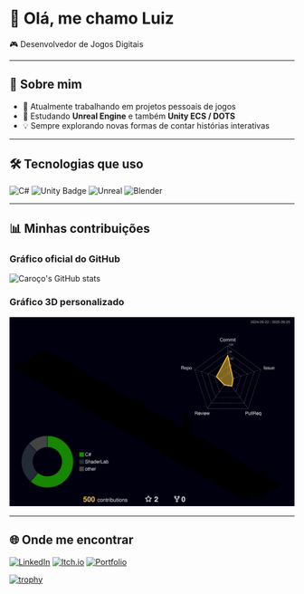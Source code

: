 # 👋 Olá, me chamo Luiz

🎮 Desenvolvedor de Jogos Digitais

---

## 🚀 Sobre mim
- 🔭 Atualmente trabalhando em projetos pessoais de jogos  
- 🌱 Estudando **Unreal Engine** e também **Unity ECS / DOTS**  
- 💡 Sempre explorando novas formas de contar histórias interativas  

---

## 🛠️ Tecnologias que uso
![C#](https://img.shields.io/badge/-C%23-239120?logo=csharp&logoColor=white&style=for-the-badge)
<picture>
  <source srcset="https://img.shields.io/badge/-Unity-000000?logo=unity&logoColor=white&style=for-the-badge" media="(prefers-color-scheme: dark)">
  <source srcset="https://img.shields.io/badge/-Unity-FFFFFF?logo=unity&logoColor=000000&style=for-the-badge" media="(prefers-color-scheme: light)">
  <img src="https://img.shields.io/badge/-Unity-000000?logo=unity&logoColor=white&style=for-the-badge" alt="Unity Badge">
</picture>![Unreal](https://img.shields.io/badge/-Unreal-313131?logo=unrealengine&logoColor=white&style=for-the-badge)
![Blender](https://img.shields.io/badge/-Blender-F5792A?logo=blender&logoColor=white&style=for-the-badge)

<!--![GitHub](https://img.shields.io/badge/-GitHub-181717?logo=github&logoColor=white&style=for-the-badge)-->

---

## 📊 Minhas contribuições
### Gráfico oficial do GitHub
![Caroço's GitHub stats](https://github-readme-stats.vercel.app/api?username=UzCaroco&show_icons=true&theme=tokyonight)

### Gráfico 3D personalizado
![3D GitHub Profile](https://raw.githubusercontent.com/UzCaroco/UzCaroco/main/profile-3d-contrib/profile-night-rainbow.svg)

---

## 🌐 Onde me encontrar
[![LinkedIn](https://img.shields.io/badge/-LinkedIn-0A66C2?logo=linkedin&logoColor=white&style=for-the-badge)](https://linkedin.com)
[![Itch.io](https://img.shields.io/badge/-Itch.io-FA5C5C?logo=itchdotio&logoColor=white&style=for-the-badge)](https://itch.io)
[![Portfolio](https://img.shields.io/badge/-Portfolio-222222?style=for-the-badge)](https://seu-site-aqui.com)






<!--


<p align="center">
  <img src="http://github-profile-summary-cards.vercel.app/api/cards/profile-details?username=UzCaroco&theme=transparent" />
</p>


![3D GitHub Profile](https://raw.githubusercontent.com/UzCaroco/UzCaroco/main/profile-3d-contrib/profile-night-rainbow.svg)


<p align="center">
  <img src="http://github-profile-summary-cards.vercel.app/api/cards/stats?username=UzCaroco&theme=transparent" />
  <img src="http://github-profile-summary-cards.vercel.app/api/cards/productive-time?username=UzCaroco&theme=transparent&utcOffset=8" />
</p>

-->


[![trophy](https://github-profile-trophy.vercel.app/?username=UzCaroco&theme=darkhub)](https://github.com/ryo-ma/github-profile-trophy)
